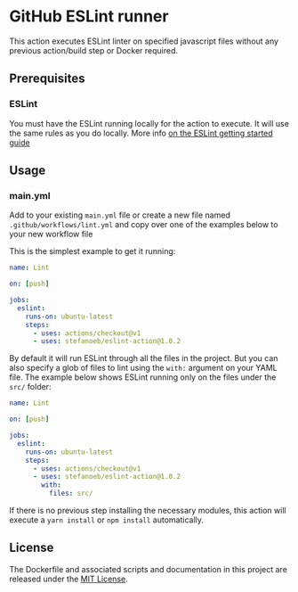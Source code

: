 # GitHub ESLint runner

This action executes ESLint linter on specified javascript files without any previous action/build step or Docker required.

## Prerequisites

### ESLint
You must have the ESLint running locally for the action to execute. It will use the same rules as you do locally.
More info [on the ESLint getting started guide](https://eslint.org/docs/user-guide/getting-started#installation-and-usage)

## Usage

### main.yml

Add to your existing `main.yml` file or create a new file named `.github/workflows/lint.yml` and copy over one of the examples below to your new workflow file

This is the simplest example to get it running:
```yml
name: Lint

on: [push]

jobs:
  eslint:
    runs-on: ubuntu-latest
    steps:
      - uses: actions/checkout@v1
      - uses: stefanoeb/eslint-action@1.0.2
```

By default it will run ESLint through all the files in the project. But you can also specify a glob of files to lint using the `with:` argument on your YAML file. The example below shows ESLint running only on the files under the `src/` folder:

```yml
name: Lint

on: [push]

jobs:
  eslint:
    runs-on: ubuntu-latest
    steps:
      - uses: actions/checkout@v1
      - uses: stefanoeb/eslint-action@1.0.2
        with:
          files: src/
```

If there is no previous step installing the necessary modules, this action will execute a `yarn install` or `npm install` automatically.

## License

The Dockerfile and associated scripts and documentation in this project are released under the [MIT License](LICENSE).
